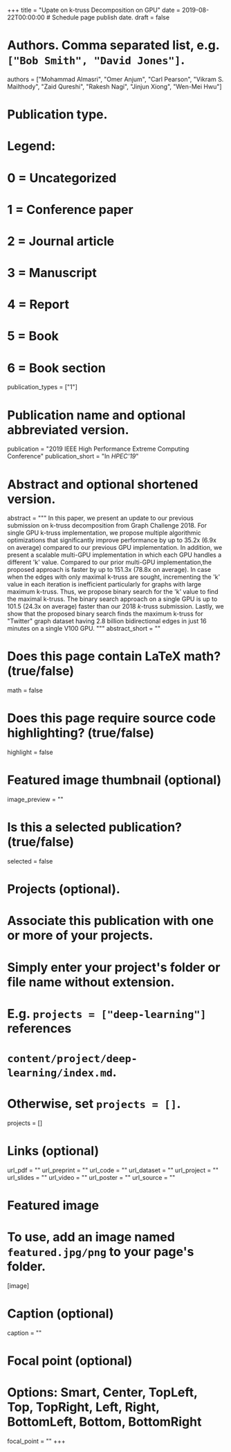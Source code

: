 +++
title = "Upate on k-truss Decomposition on GPU"
date = 2019-08-22T00:00:00  # Schedule page publish date.
draft = false

# Authors. Comma separated list, e.g. `["Bob Smith", "David Jones"]`.
authors = ["Mohammad Almasri", "Omer Anjum", "Carl Pearson", "Vikram S. Mailthody", "Zaid Qureshi", "Rakesh Nagi", "Jinjun Xiong", "Wen-Mei Hwu"]

# Publication type.
# Legend:
# 0 = Uncategorized
# 1 = Conference paper
# 2 = Journal article
# 3 = Manuscript
# 4 = Report
# 5 = Book
# 6 = Book section
publication_types = ["1"]

# Publication name and optional abbreviated version.
publication = "2019 IEEE High Performance Extreme Computing Conference"
publication_short = "In *HPEC'19*"

# Abstract and optional shortened version.
abstract = """
In this paper, we present an update to our previous submission on k-truss decomposition from Graph Challenge 2018. 
For single GPU k-truss implementation, we propose multiple algorithmic optimizations that significantly improve performance by up to 35.2x (6.9x on average) compared to our previous GPU implementation. In addition, we present a scalable multi-GPU implementation in which each GPU handles a different 'k' value.
Compared to our prior multi-GPU implementation,the proposed approach is faster by up to 151.3x (78.8x on average). In case when the edges with only maximal k-truss are sought, incrementing the 'k' value in each iteration is inefficient particularly for graphs with large maximum k-truss.
Thus, we propose binary search for the 'k' value to find the maximal k-truss. The binary search approach on a single GPU is up to 101.5 (24.3x on average) faster than our 2018 $k$-truss submission. 
Lastly, we  show that the proposed binary search finds the maximum k-truss for "Twitter" graph dataset having 2.8 billion bidirectional edges in just 16 minutes on a single V100 GPU.
"""
abstract_short = ""


# Does this page contain LaTeX math? (true/false)
math = false

# Does this page require source code highlighting? (true/false)
highlight = false

# Featured image thumbnail (optional)
image_preview = ""

# Is this a selected publication? (true/false)
selected = false

# Projects (optional).
#   Associate this publication with one or more of your projects.
#   Simply enter your project's folder or file name without extension.
#   E.g. `projects = ["deep-learning"]` references 
#   `content/project/deep-learning/index.md`.
#   Otherwise, set `projects = []`.
projects = []

# Links (optional)
url_pdf = ""
url_preprint = ""
url_code = ""
url_dataset = ""
url_project = ""
url_slides = ""
url_video = ""
url_poster = ""
url_source = ""

# Featured image
# To use, add an image named `featured.jpg/png` to your page's folder. 
[image]
  # Caption (optional)
  caption = ""

  # Focal point (optional)
  # Options: Smart, Center, TopLeft, Top, TopRight, Left, Right, BottomLeft, Bottom, BottomRight
  focal_point = ""
+++

